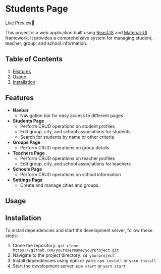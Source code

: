 # Students Page
[Live Preview]()🚀


This project is a web application built using [ReactJS](https://react.dev/) and [Material-UI](https://mui.com/) framework. It provides a comprehensive system for managing student, teacher, group, and school information.

## Table of Contents

1. [Features](#features)
2. [Usage](#usage)
3. [Installation](#installation)

## Features

- **Navbar**
  - Navigation bar for easy access to different pages
- **Students Page**
  - Perform CRUD operations on student profiles
  - Edit group, city, and school associations for students
  - Search for students by name or other criteria
- **Groups Page**
  - Perform CRUD operations on group details
- **Teachers Page**
  - Perform CRUD operations on teacher profiles
  - Edit group, city, and school associations for teachers
- **Schools Page**
  - Perform CRUD operations on school information
- **Settings Page**
  - Create and manage cities and groups.

## Usage


## Installation

To install dependencies and start the development server, follow these steps:

1. Clone the repository:
``git clone https://github.com/yourusername/yourproject.git``
2. Navigate to the project directory:
``cd yourproject``
3. Install dependencies using npm or yarn:
``npm install``
    or
``yarn install``
4. Start the development server:
``npm start``
    or
``yarn start``

